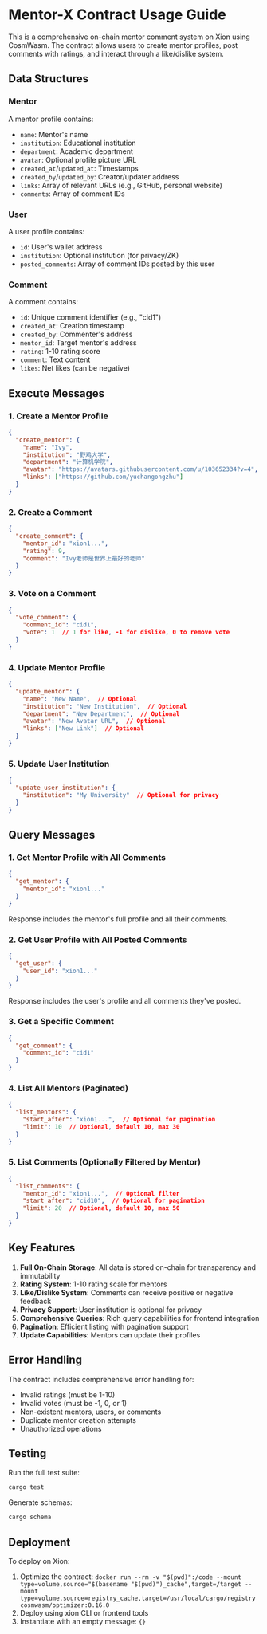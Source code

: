 # Mentor-X Contract Usage Guide

This is a comprehensive on-chain mentor comment system on Xion using CosmWasm. The contract allows users to create mentor profiles, post comments with ratings, and interact through a like/dislike system.

## Data Structures

### Mentor

A mentor profile contains:

- `name`: Mentor's name
- `institution`: Educational institution
- `department`: Academic department
- `avatar`: Optional profile picture URL
- `created_at`/`updated_at`: Timestamps
- `created_by`/`updated_by`: Creator/updater address
- `links`: Array of relevant URLs (e.g., GitHub, personal website)
- `comments`: Array of comment IDs

### User

A user profile contains:

- `id`: User's wallet address
- `institution`: Optional institution (for privacy/ZK)
- `posted_comments`: Array of comment IDs posted by this user

### Comment

A comment contains:

- `id`: Unique comment identifier (e.g., "cid1")
- `created_at`: Creation timestamp
- `created_by`: Commenter's address
- `mentor_id`: Target mentor's address
- `rating`: 1-10 rating score
- `comment`: Text content
- `likes`: Net likes (can be negative)

## Execute Messages

### 1. Create a Mentor Profile

```json
{
  "create_mentor": {
    "name": "Ivy",
    "institution": "野鸡大学",
    "department": "计算机学院",
    "avatar": "https://avatars.githubusercontent.com/u/103652334?v=4",
    "links": ["https://github.com/yuchangongzhu"]
  }
}
```

### 2. Create a Comment

```json
{
  "create_comment": {
    "mentor_id": "xion1...",
    "rating": 9,
    "comment": "Ivy老师是世界上最好的老师"
  }
}
```

### 3. Vote on a Comment

```json
{
  "vote_comment": {
    "comment_id": "cid1",
    "vote": 1  // 1 for like, -1 for dislike, 0 to remove vote
  }
}
```

### 4. Update Mentor Profile

```json
{
  "update_mentor": {
    "name": "New Name",  // Optional
    "institution": "New Institution",  // Optional
    "department": "New Department",  // Optional
    "avatar": "New Avatar URL",  // Optional
    "links": ["New Link"]  // Optional
  }
}
```

### 5. Update User Institution

```json
{
  "update_user_institution": {
    "institution": "My University"  // Optional for privacy
  }
}
```

## Query Messages

### 1. Get Mentor Profile with All Comments

```json
{
  "get_mentor": {
    "mentor_id": "xion1..."
  }
}
```

Response includes the mentor's full profile and all their comments.

### 2. Get User Profile with All Posted Comments

```json
{
  "get_user": {
    "user_id": "xion1..."
  }
}
```

Response includes the user's profile and all comments they've posted.

### 3. Get a Specific Comment

```json
{
  "get_comment": {
    "comment_id": "cid1"
  }
}
```

### 4. List All Mentors (Paginated)

```json
{
  "list_mentors": {
    "start_after": "xion1...",  // Optional for pagination
    "limit": 10  // Optional, default 10, max 30
  }
}
```

### 5. List Comments (Optionally Filtered by Mentor)

```json
{
  "list_comments": {
    "mentor_id": "xion1...",  // Optional filter
    "start_after": "cid10",  // Optional for pagination
    "limit": 20  // Optional, default 10, max 50
  }
}
```

## Key Features

1. **Full On-Chain Storage**: All data is stored on-chain for transparency and immutability
2. **Rating System**: 1-10 rating scale for mentors
3. **Like/Dislike System**: Comments can receive positive or negative feedback
4. **Privacy Support**: User institution is optional for privacy
5. **Comprehensive Queries**: Rich query capabilities for frontend integration
6. **Pagination**: Efficient listing with pagination support
7. **Update Capabilities**: Mentors can update their profiles

## Error Handling

The contract includes comprehensive error handling for:

- Invalid ratings (must be 1-10)
- Invalid votes (must be -1, 0, or 1)
- Non-existent mentors, users, or comments
- Duplicate mentor creation attempts
- Unauthorized operations

## Testing

Run the full test suite:

```bash
cargo test
```

Generate schemas:

```bash
cargo schema
```

## Deployment

To deploy on Xion:

1. Optimize the contract: `docker run --rm -v "$(pwd)":/code --mount type=volume,source="$(basename "$(pwd)")_cache",target=/target --mount type=volume,source=registry_cache,target=/usr/local/cargo/registry cosmwasm/optimizer:0.16.0`
2. Deploy using xion CLI or frontend tools
3. Instantiate with an empty message: `{}`
